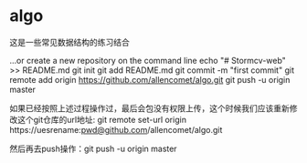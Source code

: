 # algo
这是一些常见数据结构的练习结合
















…or create a new repository on the command line
echo "# Stormcv-web" >> README.md
git init
git add README.md
git commit -m "first commit"
git remote add origin https://github.com/allencomet/algo.git
git push -u origin master

如果已经按照上述过程操作过，最后会包没有权限上传，这个时候我们应该重新修改这个git仓库的url地址:
git remote set-url origin https://uesrename:pwd@github.com/allencomet/algo.git

然后再去push操作：git push -u origin master

